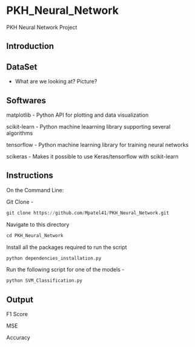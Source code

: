 # PKH_Neural_Network
PKH Neural Network Project 

## Introduction 


## DataSet 

- What are we looking at? Picture? 


## Softwares
matplotlib - Python API for plotting and data visualization

scikit-learn - Python machine leaarning library supporting several algorithms

tensorflow - Python machine learning library for training neural networks

scikeras - Makes it possible to use Keras/tensorflow with scikit-learn


## Instructions

On the Command Line: 

Git Clone - 

```python
git clone https://github.com/Mpatel41/PKH_Neural_Network.git
```

Navigate to this directory 

```python 
cd PKH_Neural_Network
```
Install all the packages required to run the script 

```python
python dependencies_installation.py
```

Run the following script for one of the models - 

```python
python SVM_Classification.py
```

## Output 

F1 Score 

MSE 

Accuracy 


